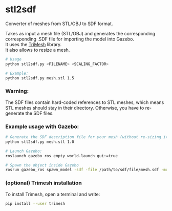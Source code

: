 # stl2sdf

Converter of meshes from STL/OBJ to SDF format.

Takes as input a mesh file (STL/OBJ) and generates the corresponding corresponding .SDF file for importing the model into Gazebo.  
It uses the [TriMesh](https://github.com/mikedh/trimesh) library.  
It also allows to resize a mesh.

```bash
# Usage
python stl2sdf.py <FILENAME> <SCALING_FACTOR>

# Example:
python stl2sdf.py mesh.stl 1.5
```

### Warning:
The SDF files contain hard-coded references to STL meshes, which means STL meshes should stay in their directory.
Otherwise, you have to re-generate the SDF files.

### Example usage with Gazebo:

```bash
# Generate the SDF description file for your mesh (without re-sizing it)
python stl2sdf.py mesh.stl 1.0

# Launch Gazebo:
roslaunch gazebo_ros empty_world.launch gui:=true

# Spawn the object inside Gazebo
rosrun gazebo_ros spawn_model -sdf -file /path/to/sdf/file/mesh.sdf -model myModelName
```

### (optional) Trimesh installation
To install Trimesh, open a terminal and write:
```bash
pip install --user trimesh
```
